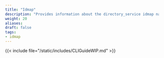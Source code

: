 ```yaml
---
title: "Idmap"
description: "Provides information about the directory_service idmap namespace in the TrueNAS CLI. Includes command syntax and common commands."
weight: 20
aliases:
draft: false
tags:
- idmap
---
```


{{< include file="/static/includes/CLIGuideWIP.md" >}}
